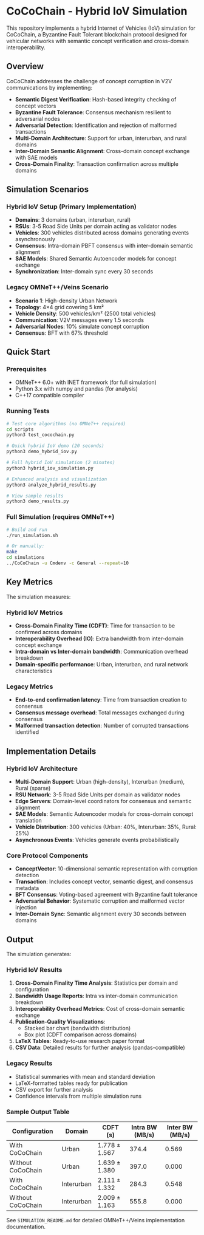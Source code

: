 # CoCoChain - Hybrid IoV Simulation

This repository implements a hybrid Internet of Vehicles (IoV) simulation for CoCoChain, a Byzantine Fault Tolerant blockchain protocol designed for vehicular networks with semantic concept verification and cross-domain interoperability.

## Overview

CoCoChain addresses the challenge of concept corruption in V2V communications by implementing:
- **Semantic Digest Verification**: Hash-based integrity checking of concept vectors
- **Byzantine Fault Tolerance**: Consensus mechanism resilient to adversarial nodes
- **Adversarial Detection**: Identification and rejection of malformed transactions
- **Multi-Domain Architecture**: Support for urban, interurban, and rural domains
- **Inter-Domain Semantic Alignment**: Cross-domain concept exchange with SAE models
- **Cross-Domain Finality**: Transaction confirmation across multiple domains

## Simulation Scenarios

### Hybrid IoV Setup (Primary Implementation)
- **Domains**: 3 domains (urban, interurban, rural)
- **RSUs**: 3-5 Road Side Units per domain acting as validator nodes
- **Vehicles**: 300 vehicles distributed across domains generating events asynchronously
- **Consensus**: Intra-domain PBFT consensus with inter-domain semantic alignment
- **SAE Models**: Shared Semantic Autoencoder models for concept exchange
- **Synchronization**: Inter-domain sync every 30 seconds

### Legacy OMNeT++/Veins Scenario
- **Scenario 1**: High-density Urban Network
- **Topology**: 4×4 grid covering 5 km²
- **Vehicle Density**: 500 vehicles/km² (2500 total vehicles)
- **Communication**: V2V messages every 1.5 seconds
- **Adversarial Nodes**: 10% simulate concept corruption
- **Consensus**: BFT with 67% threshold

## Quick Start

### Prerequisites
- OMNeT++ 6.0+ with INET framework (for full simulation)
- Python 3.x with numpy and pandas (for analysis)
- C++17 compatible compiler

### Running Tests
```bash
# Test core algorithms (no OMNeT++ required)
cd scripts
python3 test_cocochain.py

# Quick hybrid IoV demo (20 seconds)
python3 demo_hybrid_iov.py

# Full hybrid IoV simulation (2 minutes)
python3 hybrid_iov_simulation.py

# Enhanced analysis and visualization
python3 analyze_hybrid_results.py

# View sample results
python3 demo_results.py
```

### Full Simulation (requires OMNeT++)
```bash
# Build and run
./run_simulation.sh

# Or manually:
make
cd simulations
../CoCoChain -u Cmdenv -c General --repeat=10
```

## Key Metrics

The simulation measures:

### Hybrid IoV Metrics
- **Cross-Domain Finality Time (CDFT)**: Time for transaction to be confirmed across domains
- **Interoperability Overhead (IO)**: Extra bandwidth from inter-domain concept exchange
- **Intra-domain vs Inter-domain bandwidth**: Communication overhead breakdown
- **Domain-specific performance**: Urban, interurban, and rural network characteristics

### Legacy Metrics  
- **End-to-end confirmation latency**: Time from transaction creation to consensus
- **Consensus message overhead**: Total messages exchanged during consensus
- **Malformed transaction detection**: Number of corrupted transactions identified

## Implementation Details

### Hybrid IoV Architecture
- **Multi-Domain Support**: Urban (high-density), Interurban (medium), Rural (sparse)
- **RSU Network**: 3-5 Road Side Units per domain as validator nodes
- **Edge Servers**: Domain-level coordinators for consensus and semantic alignment
- **SAE Models**: Semantic Autoencoder models for cross-domain concept translation
- **Vehicle Distribution**: 300 vehicles (Urban: 40%, Interurban: 35%, Rural: 25%)
- **Asynchronous Events**: Vehicles generate events probabilistically

### Core Protocol Components
- **ConceptVector**: 10-dimensional semantic representation with corruption detection
- **Transaction**: Includes concept vector, semantic digest, and consensus metadata  
- **BFT Consensus**: Voting-based agreement with Byzantine fault tolerance
- **Adversarial Behavior**: Systematic corruption and malformed vector injection
- **Inter-Domain Sync**: Semantic alignment every 30 seconds between domains

## Output

The simulation generates:

### Hybrid IoV Results
1. **Cross-Domain Finality Time Analysis**: Statistics per domain and configuration
2. **Bandwidth Usage Reports**: Intra vs inter-domain communication breakdown  
3. **Interoperability Overhead Metrics**: Cost of cross-domain semantic exchange
4. **Publication-Quality Visualizations**: 
   - Stacked bar chart (bandwidth distribution)
   - Box plot (CDFT comparison across domains)
5. **LaTeX Tables**: Ready-to-use research paper format
6. **CSV Data**: Detailed results for further analysis (pandas-compatible)

### Legacy Results
- Statistical summaries with mean and standard deviation
- LaTeX-formatted tables ready for publication
- CSV export for further analysis
- Confidence intervals from multiple simulation runs

### Sample Output Table

| Configuration | Domain | CDFT (s) | Intra BW (MB/s) | Inter BW (MB/s) |
|---------------|--------|----------|-----------------|-----------------|
| With CoCoChain | Urban | 1.778 ± 1.567 | 374.4 | 0.569 |
| Without CoCoChain | Urban | 1.639 ± 1.380 | 397.0 | 0.000 |
| With CoCoChain | Interurban | 2.111 ± 1.332 | 284.3 | 0.548 |
| Without CoCoChain | Interurban | 2.009 ± 1.163 | 555.8 | 0.000 |

See `SIMULATION_README.md` for detailed OMNeT++/Veins implementation documentation.